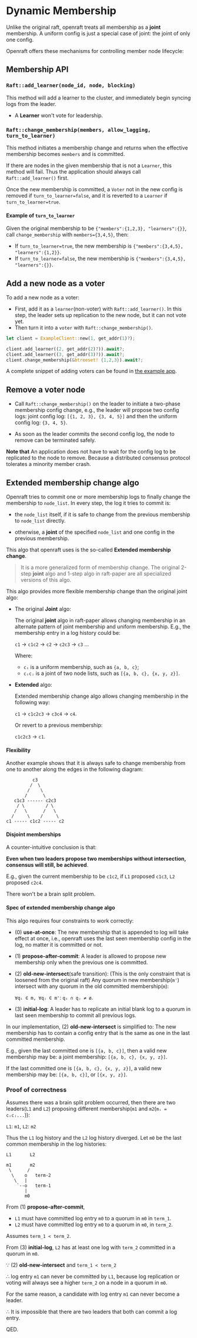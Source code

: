 # Dynamic Membership

Unlike the original raft, openraft treats all membership as a **joint** membership.
A uniform config is just a special case of joint: the joint of only one config.

Openraft offers these mechanisms for controlling member node lifecycle:


## Membership API

### `Raft::add_learner(node_id, node, blocking)`

This method will add a learner to the cluster,
and immediately begin syncing logs from the leader.

- A **Learner** won't vote for leadership.


### `Raft::change_membership(members, allow_lagging, turn_to_learner)`

This method initiates a membership change and returns when the effective
membership becomes `members` and is committed.

If there are nodes in the given membership that is not a `Learner`, this method will fail.
Thus the application should always call `Raft::add_learner()` first.

Once the new membership is committed, a `Voter` not in the new config is removed if `turn_to_learner=false`,
and it is reverted to a `Learner` if `turn_to_learner=true`.


#### Example of `turn_to_learner`

Given the original membership to be `{"members":{1,2,3}, "learners":{}}`,
call `change_membership` with `members={3,4,5}`, then:

- If `turn_to_learner=true`,  the new membership is `{"members":{3,4,5}, "learners":{1,2}}`.
- If `turn_to_learner=false`, the new membership is `{"members":{3,4,5}, "learners":{}}`.


## Add a new node as a voter

To add a new node as a voter:
- First, add it as a `learner`(non-voter) with `Raft::add_learner()`.
  In this step, the leader sets up replication to the new node, but it can not vote yet.
- Then turn it into a `voter` with `Raft::change_membership()`.

```rust
let client = ExampleClient::new(1, get_addr(1)?);

client.add_learner((2, get_addr(2)?)).await?;
client.add_learner((3, get_addr(3)?)).await?;
client.change_membership(&btreeset! {1,2,3}).await?;
```

A complete snippet of adding voters can be found in [the example app](https://github.com/datafuselabs/openraft/blob/d041202a9f30b704116c324a6adc4f2ec28029fa/examples/raft-kv-memstore/tests/cluster/test_cluster.rs#L75-L103).


## Remove a voter node

-   Call `Raft::change_membership()` on the leader to initiate a two-phase
    membership config change, e.g., the leader will propose two config logs:
    joint config log: `[{1, 2, 3}, {3, 4, 5}]` and then the uniform config log:
    `{3, 4, 5}`.

-   As soon as the leader commits the second config log, the node to remove can
    be terminated safely.

**Note that** An application does not have to wait for the config log to be
replicated to the node to remove. Because a distributed consensus protocol
tolerates a minority member crash.


## Extended membership change algo

Openraft tries to commit one or more membership logs to finally change the
membership to `node_list`.
In every step, the log it tries to commit is:

-   the `node_list` itself, if it is safe to change from the previous membership to
    `node_list` directly.

-   otherwise, a **joint** of the specified `node_list` and one config in the
    previous membership.


This algo that openraft uses is the so-called **Extended membership change**.

> It is a more generalized form of membership change.
> The original 2-step **joint** algo and 1-step algo in raft-paper are all specialized versions of this algo.


This algo provides more flexible membership change than the original joint algo:

-   The original **Joint** algo:

    The original **joint** algo in raft-paper allows changing membership in an
    alternate pattern of joint membership and uniform membership.
    E.g.,  the membership entry in a log history could be:

    `c1`  →  `c1c2`  →  `c2`  →  `c2c3`  →  `c3`  ...

    Where:
    - `cᵢ` is a uniform membership, such as `{a, b, c}`;
    - `cᵢcⱼ` is a joint of two node lists, such as `[{a, b, c}, {x, y, z}]`.

-   **Extended** algo:

    Extended membership change algo allows changing membership in the
    following way:

    `c1`  →  `c1c2c3`  →  `c3c4`  →  `c4`.

    Or revert to a previous membership:

    `c1c2c3`  →  `c1`.


#### Flexibility

Another example shows that it is always safe to change membership from one
to another along the edges in the following diagram:

```text
          c3
         /  \
        /    \
       /      \
   c1c3 ------ c2c3
    / \        / \
   /   \      /   \
  /     \    /     \
c1 ----- c1c2 ----- c2
```

#### Disjoint memberships

A counter-intuitive conclusion is that:

**Even when two leaders propose two memberships without intersection, consensus will
still, be achieved**.

E.g., given the current membership to be `c1c2`, if
`L1` proposed `c1c3`,
`L2` proposed `c2c4`.

There won't be a brain split problem.



#### Spec of extended membership change algo

This algo requires four constraints to work correctly:


-   (0) **use-at-once**:
    The new membership that is appended to log will take effect at once, i.e., openraft
    uses the last seen membership config in the log, no matter it is committed or not.


-   (1) **propose-after-commit**:
    A leader is allowed to propose new membership only when the previous one is
    committed.


-   (2) **old-new-intersect**(safe transition):
    (This is the only constraint that is loosened from the original raft) Any
    quorum in new membership(`m'`) intersect with any quorum in the old
    committed membership(`m`):

    `∀qᵢ ∈ m, ∀qⱼ ∈ m'`: `qᵢ ∩ qⱼ ≠ ø`.


-   (3) **initial-log**:
    A leader has to replicate an initial blank log to a quorum in last seen
    membership to commit all previous logs.



In our implementation, (2) **old-new-intersect** is simplified to:
The new membership has to contain a config entry that is the same as one in the last
committed membership.

E.g., given the last committed one is `[{a, b, c}]`, then a valid new membership may be:
a joint membership: `[{a, b, c}, {x, y, z}]`.

If the last committed one is `[{a, b, c}, {x, y, z}]`, a valid new membership
may be: `[{a, b, c}]`, or `[{x, y, z}]`.



### Proof of correctness

Assumes there was a brain split problem occurred,
then there are two leaders(`L1` and `L2`) proposing different membership(`m1` and `m2`(`mᵢ = cᵢcⱼ...`)):

`L1`: `m1`,
`L2`: `m2`

Thus the `L1` log history and the `L2` log history diverged.
Let `m0` be the last common membership in the log histories:

```text
L1       L2

m1       m2
 \      /
  \    o   term-2
   \   |
    `--o   term-1
       |
       m0
```

From (1) **propose-after-commit**,
- `L1` must have committed log entry `m0` to a quorum in `m0`  in `term_1`.
- `L2` must have committed log entry `m0` to a quorum in `m0`, in `term_2`.

Assumes `term_1 < term_2`.

From (3) **initial-log**, `L2` has at least one log with `term_2` committed in a
quorum in `m0`.

∵ (2) **old-new-intersect** and `term_1 < term_2`

∴ log entry `m1` can never be committed by `L1`, 
  because log replication or voting will always see a higher `term_2` on a node in a quorum in `m0`.

  For the same reason, a candidate with log entry `m1` can never become a leader.

∴ It is impossible that there are two leaders that both can commit a log entry.

QED.
